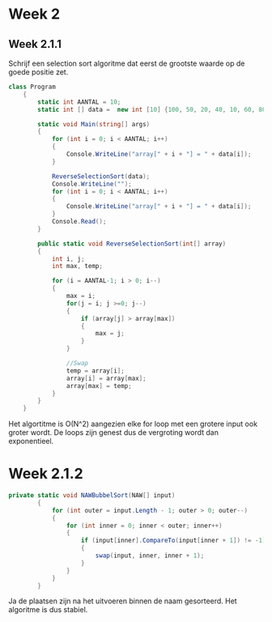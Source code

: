 # Week 2
## Week 2.1.1

Schrijf een selection sort algoritme dat eerst de grootste waarde op de 
goede positie zet.
```C#
class Program
    {
        static int AANTAL = 10;
        static int [] data =  new int [10] {100, 50, 20, 40, 10, 60, 80, 70, 90, 30};

        static void Main(string[] args)
        {
            for (int i = 0; i < AANTAL; i++)
            {
                Console.WriteLine("array[" + i + "] = " + data[i]);
            }

            ReverseSelectionSort(data);
            Console.WriteLine("");
            for (int i = 0; i < AANTAL; i++)
            {
                Console.WriteLine("array[" + i + "] = " + data[i]);
            }
            Console.Read();
        }

        public static void ReverseSelectionSort(int[] array)
        {
            int i, j;
            int max, temp;

            for (i = AANTAL-1; i > 0; i--)
            {
                max = i;
                for(j = i; j >=0; j--)
                {
                    if (array[j] > array[max])
                    {
                        max = j;
                    }
                }

                //Swap
                temp = array[i];
                array[i] = array[max];
                array[max] = temp;
            }
        }
    }
```

Het algortitme is O(N^2) aangezien elke for loop met een grotere input ook groter wordt.
De loops zijn genest dus de vergroting wordt dan exponentieel.

# Week 2.1.2
```C#
private static void NAWBubbelSort(NAW[] input)
        {
            for (int outer = input.Length - 1; outer > 0; outer--)
            {
                for (int inner = 0; inner < outer; inner++)
                {
                    if (input[inner].CompareTo(input[inner + 1]) != -1)
                    {
                        swap(input, inner, inner + 1);
                    }
                }
            }
        }
```
Ja de plaatsen zijn na het uitvoeren binnen de naam gesorteerd.
Het algoritme is dus stabiel.
